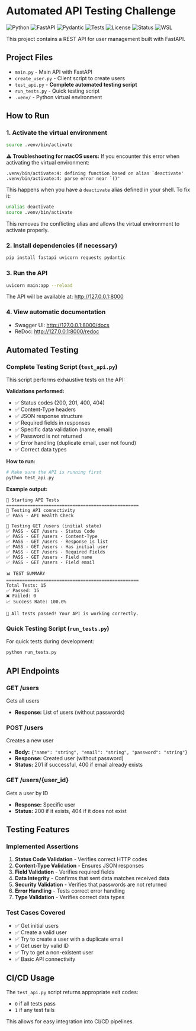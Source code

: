 # Automated API Testing Challenge

![Python](https://img.shields.io/badge/python-3.8+-blue.svg)
![FastAPI](https://img.shields.io/badge/FastAPI-0.104.1-green.svg)
![Pydantic](https://img.shields.io/badge/Pydantic-2.5.0-red.svg)
![Tests](https://img.shields.io/badge/tests-automated-brightgreen.svg)
![License](https://img.shields.io/badge/license-MIT-blue.svg)
![Status](https://img.shields.io/badge/status-active-success.svg)
![WSL](https://img.shields.io/badge/WSL-Ubuntu-orange.svg)

This project contains a REST API for user management built with FastAPI.

## Project Files

- `main.py` - Main API with FastAPI
- `create_user.py` - Client script to create users
- `test_api.py` - **Complete automated testing script**
- `run_tests.py` - Quick testing script
- `.venv/` - Python virtual environment

## How to Run

### 1. Activate the virtual environment
```bash
source .venv/bin/activate
```

**⚠️ Troubleshooting for macOS users:**
If you encounter this error when activating the virtual environment:
```
.venv/bin/activate:4: defining function based on alias `deactivate'
.venv/bin/activate:4: parse error near `()'
```

This happens when you have a `deactivate` alias defined in your shell. To fix it:
```bash
unalias deactivate
source .venv/bin/activate
```

This removes the conflicting alias and allows the virtual environment to activate properly.

### 2. Install dependencies (if necessary)
```bash
pip install fastapi uvicorn requests pydantic
```

### 3. Run the API
```bash
uvicorn main:app --reload
```
The API will be available at: http://127.0.0.1:8000

### 4. View automatic documentation
- Swagger UI: http://127.0.0.1:8000/docs
- ReDoc: http://127.0.0.1:8000/redoc

## Automated Testing

### Complete Testing Script (`test_api.py`)

This script performs exhaustive tests on the API:

**Validations performed:**
- ✅ Status codes (200, 201, 400, 404)
- ✅ Content-Type headers
- ✅ JSON response structure
- ✅ Required fields in responses
- ✅ Specific data validation (name, email)
- ✅ Password is not returned
- ✅ Error handling (duplicate email, user not found)
- ✅ Correct data types

**How to run:**
```bash
# Make sure the API is running first
python test_api.py
```

**Example output:**
```
🚀 Starting API Tests
==================================================
🧪 Testing API connectivity
✅ PASS - API Health Check

🧪 Testing GET /users (initial state)
✅ PASS - GET /users - Status Code
✅ PASS - GET /users - Content-Type
✅ PASS - GET /users - Response is list
✅ PASS - GET /users - Has initial user
✅ PASS - GET /users - Required Fields
✅ PASS - GET /users - Field name
✅ PASS - GET /users - Field email

📊 TEST SUMMARY
==================================================
Total Tests: 15
✅ Passed: 15
❌ Failed: 0
📈 Success Rate: 100.0%

🎉 All tests passed! Your API is working correctly.
```

### Quick Testing Script (`run_tests.py`)

For quick tests during development:

```bash
python run_tests.py
```

## API Endpoints

### GET /users
Gets all users
- **Response:** List of users (without passwords)

### POST /users
Creates a new user
- **Body:** `{"name": "string", "email": "string", "password": "string"}`
- **Response:** Created user (without password)
- **Status:** 201 if successful, 400 if email already exists

### GET /users/{user_id}
Gets a user by ID
- **Response:** Specific user
- **Status:** 200 if it exists, 404 if it does not exist

## Testing Features

### Implemented Assertions
1. **Status Code Validation** - Verifies correct HTTP codes
2. **Content-Type Validation** - Ensures JSON responses
3. **Field Validation** - Verifies required fields
4. **Data Integrity** - Confirms that sent data matches received data
5. **Security Validation** - Verifies that passwords are not returned
6. **Error Handling** - Tests correct error handling
7. **Type Validation** - Verifies correct data types

### Test Cases Covered
- ✅ Get initial users
- ✅ Create a valid user
- ✅ Try to create a user with a duplicate email
- ✅ Get user by valid ID
- ✅ Try to get a non-existent user
- ✅ Basic API connectivity

## CI/CD Usage

The `test_api.py` script returns appropriate exit codes:
- `0` if all tests pass
- `1` if any test fails

This allows for easy integration into CI/CD pipelines.